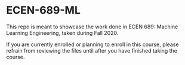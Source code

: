# ECEN-689-ML
This repo is meant to showcase the work done in ECEN 689: Machine Learning Engineering, taken during Fall 2020.

If you are currently enrolled or planning to enroll in this course, please refrain from reviewing the files until after you have finished taking the course.
